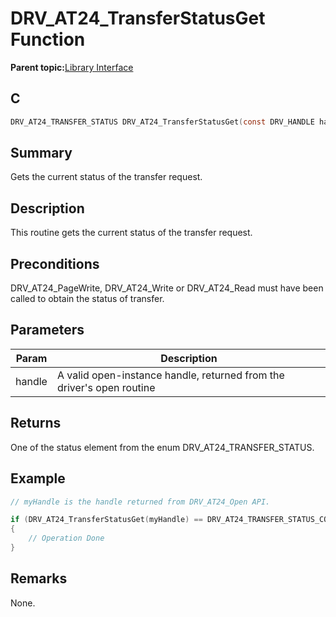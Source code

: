 # DRV\_AT24\_TransferStatusGet Function

**Parent topic:**[Library Interface](GUID-354A36E3-7E0B-4DD0-8485-DDFD792B525C.md)

## C

```c
DRV_AT24_TRANSFER_STATUS DRV_AT24_TransferStatusGet(const DRV_HANDLE handle)
```

## Summary

Gets the current status of the transfer request.

## Description

This routine gets the current status of the transfer request.

## Preconditions

DRV\_AT24\_PageWrite, DRV\_AT24\_Write or DRV\_AT24\_Read must have been called to obtain the status of transfer.

## Parameters

|Param|Description|
|-----|-----------|
|handle|A valid open-instance handle, returned from the driver's open routine|

## Returns

One of the status element from the enum DRV\_AT24\_TRANSFER\_STATUS.

## Example

```c
// myHandle is the handle returned from DRV_AT24_Open API.

if (DRV_AT24_TransferStatusGet(myHandle) == DRV_AT24_TRANSFER_STATUS_COMPLETED)
{
    // Operation Done
}
```

## Remarks

None.

